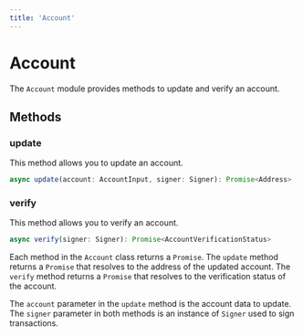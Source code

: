 ```yaml
---
title: 'Account'
---
```


# Account

The `Account` module provides methods to update and verify an account.

## Methods

### update

This method allows you to update an account.

```ts
async update(account: AccountInput, signer: Signer): Promise<Address>
```

### verify

This method allows you to verify an account.

```ts
async verify(signer: Signer): Promise<AccountVerificationStatus>
```

Each method in the `Account` class returns a `Promise`. The `update` method returns a `Promise` that resolves to the address of the updated account. The `verify` method returns a `Promise` that resolves to the verification status of the account.

The `account` parameter in the `update` method is the account data to update. The `signer` parameter in both methods is an instance of `Signer` used to sign transactions.
